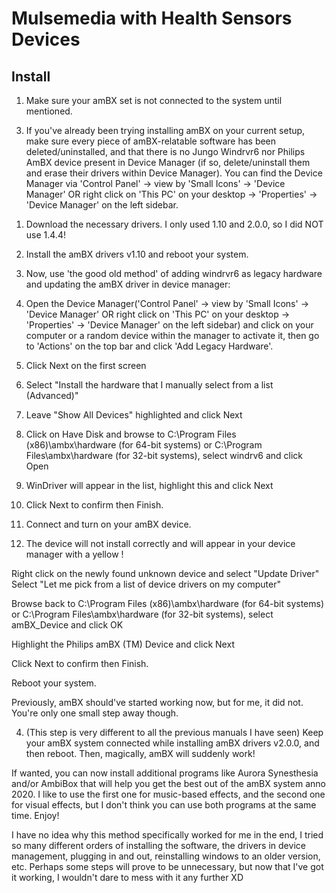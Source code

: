 # Mulsemedia with Health Sensors Devices


## Install

1. Make sure your amBX set is not connected to the system until mentioned.

3) If you've already been trying installing amBX on your current setup, make sure every piece of amBX-relatable software has been deleted/uninstalled, and that there is no Jungo Windrvr6 nor Philips AmBX device present in Device Manager (if so, delete/uninstall them and erase their drivers within Device Manager). You can find the Device Manager via 'Control Panel' -> view by 'Small Icons' -> 'Device Manager' OR right click on 'This PC' on your desktop -> 'Properties' -> 'Device Manager' on the left sidebar.

1. Download the necessary drivers. I only used 1.10 and 2.0.0, so I did NOT use 1.4.4!

2. Install the amBX drivers v1.10 and reboot your system.

3. Now, use 'the good old method' of adding windrvr6 as legacy hardware and updating the amBX driver in device manager:

4. Open the Device Manager('Control Panel' -> view by 'Small Icons' -> 'Device Manager' OR right click on 'This PC' on your desktop -> 'Properties' -> 'Device Manager' on the left sidebar) and click on your computer or a random device within the manager to activate it, then go to 'Actions' on the top bar and click 'Add Legacy Hardware'.

5. Click Next on the first screen

6. Select "Install the hardware that I manually select from a list (Advanced)"

7. Leave "Show All Devices" highlighted and click Next

8. Click on Have Disk and browse to C:\Program Files (x86)\ambx\hardware (for 64-bit systems) or C:\Program Files\ambx\hardware (for 32-bit systems), select windrv6 and click Open

9. WinDriver will appear in the list, highlight this and click Next

10. Click Next to confirm then Finish.

11. Connect and turn on your amBX device.

12. The device will not install correctly and will appear in your device manager with a yellow !

Right click on the newly found unknown device and select "Update Driver" Select "Let me pick from a list of device drivers on my computer"

Browse back to C:\Program Files (x86)\ambx\hardware (for 64-bit systems) or C:\Program Files\ambx\hardware (for 32-bit systems), select amBX_Device and click OK

Highlight the Philips amBX (TM) Device and click Next

Click Next to confirm then Finish.

Reboot your system.

Previously, amBX should've started working now, but for me, it did not. You're only one small step away though.

4. (This step is very different to all the previous manuals I have seen) Keep your amBX system connected while installing amBX drivers v2.0.0, and then reboot. Then, magically, amBX will suddenly work!

If wanted, you can now install additional programs like Aurora Synesthesia and/or AmbiBox that will help you get the best out of the amBX system anno 2020. I like to use the first one for music-based effects, and the second one for visual effects, but I don't think you can use both programs at the same time. Enjoy!

I have no idea why this method specifically worked for me in the end, I tried so many different orders of installing the software, the drivers in device management, plugging in and out, reinstalling windows to an older version, etc. Perhaps some steps will prove to be unnecessary, but now that I've got it working, I wouldn't dare to mess with it any further XD


